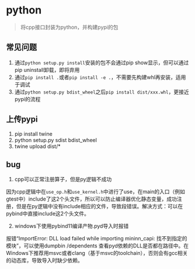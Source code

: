 # python

> 将cpp接口封装为python，并构建pypi的包

## 常见问题

1. 通过`python setup.py install`安装的包不会通过pip show显示，但可以通过pip uninstall卸载，即将弃用
2. 通过`pip install .`或者`pip install -e .`，不需要先构建whl再安装，适用于调试
3. 通过`python setup.py bdist_wheel`之后`pip install dist/xxx.whl`，更接近pypi的流程

## 上传pypi

1. pip install twine
2. python setup.py sdist bdist_wheel
3. twine upload dist/*

## bug

1. cpp可以正常注册算子，但是py逻辑不成功

因为cpp逻辑中在`use_op.h`和`use_kernel.h`中进行了use，在main的入口（例如gtest中）include了这2个头文件，所以可以防止编译器优化静态变量，成功注册，但是在py逻辑中没有include相应的文件，导致段错误。解决方式：可以在pybind中直接include这2个头文件。

2. windows下使用pybind11编译产物.pyd导入时报错

报错“ImportError: DLL load failed while importing mininn_capi: 找不到指定的模块”，可以使用dumpbin /dependents 查看pyd依赖的DLL是否都在路径中。在Windows下推荐用msvc或者clang（基于msvc的toolchain），否则会有gcc相关的动态库，导致导入时缺少依赖。